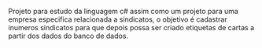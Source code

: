 Projeto para estudo da linguagem c# assim como um projeto para uma empresa especifica relacionada a sindicatos, o objetivo é cadastrar inumeros sindicatos para que depois possa ser criado etiquetas de cartas a partir dos dados do banco de dados.

